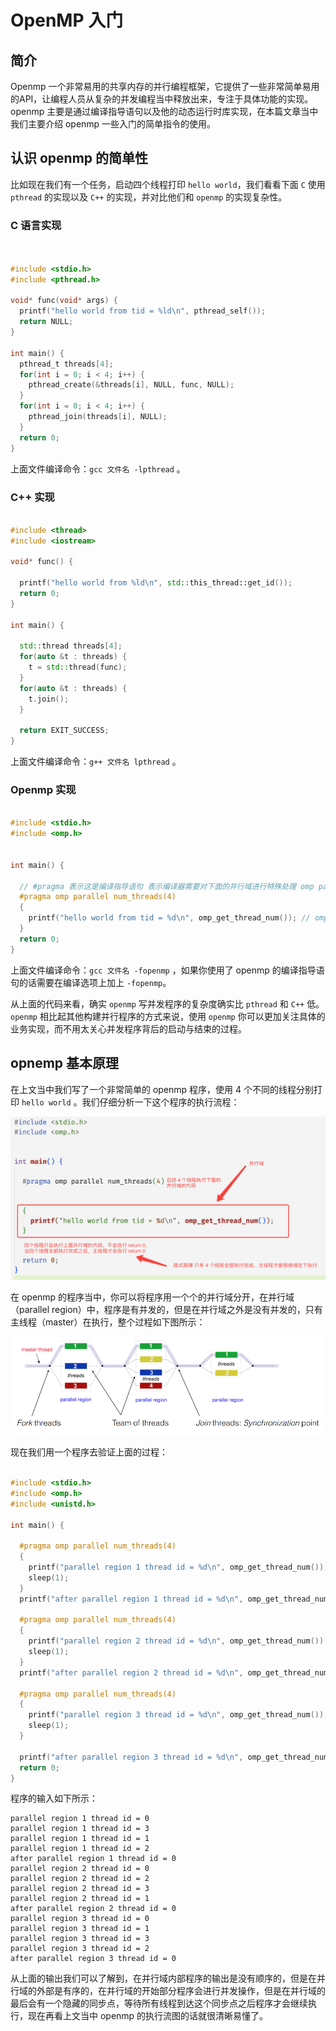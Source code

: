 # OpenMP 入门

## 简介

Openmp 一个非常易用的共享内存的并行编程框架，它提供了一些非常简单易用的API，让编程人员从复杂的并发编程当中释放出来，专注于具体功能的实现。openmp 主要是通过编译指导语句以及他的动态运行时库实现，在本篇文章当中我们主要介绍 openmp 一些入门的简单指令的使用。

## 认识 openmp 的简单性

比如现在我们有一个任务，启动四个线程打印 `hello world`，我们看看下面 `C` 使用 `pthread` 的实现以及 `C++` 的实现，并对比他们和  `openmp` 的实现复杂性。

### C 语言实现

```c


#include <stdio.h>
#include <pthread.h>

void* func(void* args) {
  printf("hello world from tid = %ld\n", pthread_self());
  return NULL;
}

int main() {
  pthread_t threads[4];
  for(int i = 0; i < 4; i++) {
    pthread_create(&threads[i], NULL, func, NULL);
  }
  for(int i = 0; i < 4; i++) {
    pthread_join(threads[i], NULL);
  }
  return 0;
}
```

上面文件编译命令：`gcc 文件名 -lpthread` 。

### C++ 实现

```cpp

#include <thread>
#include <iostream>

void* func() {

  printf("hello world from %ld\n", std::this_thread::get_id());
  return 0;
}

int main() {

  std::thread threads[4];
  for(auto &t : threads) {
    t = std::thread(func);
  }
  for(auto &t : threads) {
    t.join();
  }

  return EXIT_SUCCESS;
}
```

上面文件编译命令：`g++ 文件名 lpthread` 。

### Openmp 实现

```c

#include <stdio.h>
#include <omp.h>


int main() {
	
  // #pragma 表示这是编译指导语句 表示编译器需要对下面的并行域进行特殊处理 omp parallel 表示下面的代码区域 {} 是一个并行域 num_threads(4) 表示一共有 4 个线程执行 {} 内的代码 因此实现的效果和上面的效果是一致的
  #pragma omp parallel num_threads(4)
  {
    printf("hello world from tid = %d\n", omp_get_thread_num()); // omp_get_thread_num 表示得到线程的线程 id
  }
  return 0;
}
```

上面文件编译命令：`gcc 文件名 -fopenmp` ，如果你使用了 openmp 的编译指导语句的话需要在编译选项上加上 `-fopenmp`。

从上面的代码来看，确实 `openmp` 写并发程序的复杂度确实比 `pthread` 和 `C++` 低。`openmp` 相比起其他构建并行程序的方式来说，使用 `openmp` 你可以更加关注具体的业务实现，而不用太关心并发程序背后的启动与结束的过程。

## opnemp 基本原理

在上文当中我们写了一个非常简单的 openmp 程序，使用 4 个不同的线程分别打印 `hello world` 。我们仔细分析一下这个程序的执行流程：

![02](../../images/openmp/02.png)

在 openmp 的程序当中，你可以将程序用一个个的并行域分开，在并行域（parallel region）中，程序是有并发的，但是在并行域之外是没有并发的，只有主线程（master）在执行，整个过程如下图所示：

![02](../../images/openmp/01.png)

现在我们用一个程序去验证上面的过程：

```c

#include <stdio.h>
#include <omp.h>
#include <unistd.h>

int main() {

  #pragma omp parallel num_threads(4)
  {
    printf("parallel region 1 thread id = %d\n", omp_get_thread_num());
    sleep(1);
  }
  printf("after parallel region 1 thread id = %d\n", omp_get_thread_num());

  #pragma omp parallel num_threads(4)
  {
    printf("parallel region 2 thread id = %d\n", omp_get_thread_num());
    sleep(1);
  }
  printf("after parallel region 2 thread id = %d\n", omp_get_thread_num());

  #pragma omp parallel num_threads(4)
  {
    printf("parallel region 3 thread id = %d\n", omp_get_thread_num());
    sleep(1);
  }

  printf("after parallel region 3 thread id = %d\n", omp_get_thread_num());
  return 0;
}
```

程序的输入如下所示：

```shell
parallel region 1 thread id = 0
parallel region 1 thread id = 3
parallel region 1 thread id = 1
parallel region 1 thread id = 2
after parallel region 1 thread id = 0
parallel region 2 thread id = 0
parallel region 2 thread id = 2
parallel region 2 thread id = 3
parallel region 2 thread id = 1
after parallel region 2 thread id = 0
parallel region 3 thread id = 0
parallel region 3 thread id = 1
parallel region 3 thread id = 3
parallel region 3 thread id = 2
after parallel region 3 thread id = 0
```

从上面的输出我们可以了解到，在并行域内部程序的输出是没有顺序的，但是在并行域的外部是有序的，在并行域的开始部分程序会进行并发操作，但是在并行域的最后会有一个隐藏的同步点，等待所有线程到达这个同步点之后程序才会继续执行，现在再看上文当中 openmp 的执行流图的话就很清晰易懂了。

